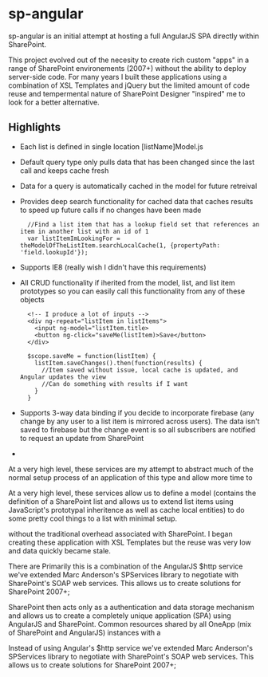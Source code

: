 sp-angular
============

sp-angular is an initial attempt at hosting a full AngularJS SPA directly within SharePoint.

This project evolved out of the necesity to create rich custom "apps" in a range of SharePoint environements (2007+) without the ability to deploy server-side code.  For many years I built these applications using a combination of XSL Templates and jQuery but the limited amount of code reuse and tempermental nature of SharePoint Designer "inspired" me to look for a better alternative.

Highlights
---------
* Each list is defined in single location [listName]Model.js
* Default query type only pulls data that has been changed since the last call and keeps cache fresh
* Data for a query is automatically cached in the model for future retreival
* Provides deep search functionality for cached data that caches results to speed up future calls if no changes have been made
 
        //Find a list item that has a lookup field set that references an item in another list with an id of 1
        var listItemImLookingFor = theModelOfTheListItem.searchLocalCache(1, {propertyPath: 'field.lookupId'});

* Supports IE8 (really wish I didn't have this requirements)
* All CRUD functionality if iherited from the model, list, and list item prototypes so you can easily call this functionality from any of these objects
 
        <!-- I produce a lot of inputs -->
        <div ng-repeat="listItem in listItems"> 
          <input ng-model="listItem.title>
          <button ng-click="saveMe(listItem)>Save</button>
        </div>

        $scope.saveMe = function(listItem) {
          listItem.saveChanges().then(function(results) {
            //Item saved without issue, local cache is updated, and Angular updates the view
            //Can do something with results if I want
          }
        }
* Supports 3-way data binding if you decide to incorporate firebase (any change by any user to a list item is mirrored across users).  The data isn't saved to firebase but the change event is so all subscribers are notified to request an update from SharePoint
* 

At a very high level, these services are my attempt to abstract much of the normal setup process of an application of this type and allow more time to  

At a very high level, these services allow us to define a model (contains the definition of a SharePoint list and allows us to extend list items using JavaScript's prototypal inheritence as well as cache local entities) to do some pretty cool things to a list with minimal setup.

without the traditional overhead associated with SharePoint.  I began creating these application with XSL Templates but the reuse was very low and data quickly became stale.

There are Primarily this is a  combination of the AngularJS $http service we've extended Marc Anderson's SPServices library to negotiate with SharePoint's SOAP web services.  This allows us to create solutions for SharePoint 2007+;

SharePoint then acts only as a authentication and data storage mechanism and allows us to create a completely unique application (SPA) using AngularJS and SharePoint.
Common resources shared by all OneApp (mix of SharePoint and AngularJS) instances with a 

Instead of using Angular's $http service we've extended Marc Anderson's SPServices library to negotiate with SharePoint's SOAP web services.  This allows us to create solutions for SharePoint 2007+;

